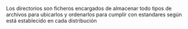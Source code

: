 Los directorios son ficheros encargados de almacenar todo tipos de archivos para ubicarlos y ordenarlos para cumplir con estandares según está establecido en cada distribución